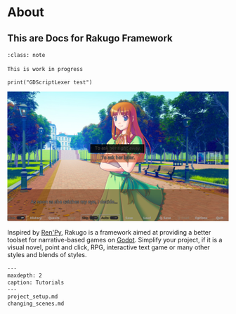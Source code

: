 # About

## This are Docs for Rakugo Framework

```{admonition} Note
:class: note

This is work in progress
```

```gdscript
print("GDScriptLexer test")
```

![](_images/the_question2.png)

Inspired by [Ren'Py](https://www.renpy.org),
Rakugo is a framework aimed at providing a better
toolset for narrative-based games on
[Godot](https://godotengine.org).
Simplify your project, if it is a visual novel,
point and click, RPG, interactive text game or
many other styles and blends of styles.

```{toctree}
---
maxdepth: 2
caption: Tutorials
---
project_setup.md
changing_scenes.md
```
